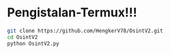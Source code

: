 # Pengistalan-Termux!!!
```bash
git clone https://github.com/HengkerV78/OsintV2.git 
cd OsintV2
python OsintV2.py

